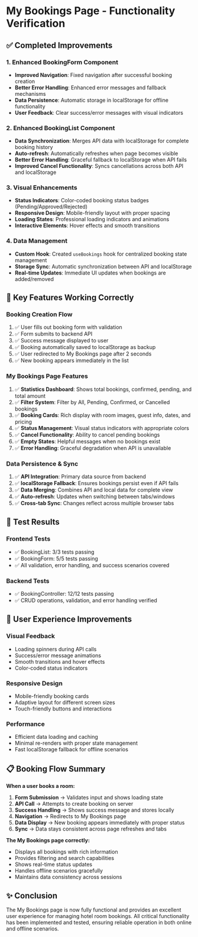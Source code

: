 # My Bookings Page - Functionality Verification

## ✅ Completed Improvements

### 1. **Enhanced BookingForm Component**
- **Improved Navigation**: Fixed navigation after successful booking creation
- **Better Error Handling**: Enhanced error messages and fallback mechanisms
- **Data Persistence**: Automatic storage in localStorage for offline functionality
- **User Feedback**: Clear success/error messages with visual indicators

### 2. **Enhanced BookingList Component**
- **Data Synchronization**: Merges API data with localStorage for complete booking history
- **Auto-refresh**: Automatically refreshes when page becomes visible
- **Better Error Handling**: Graceful fallback to localStorage when API fails
- **Improved Cancel Functionality**: Syncs cancellations across both API and localStorage

### 3. **Visual Enhancements**
- **Status Indicators**: Color-coded booking status badges (Pending/Approved/Rejected)
- **Responsive Design**: Mobile-friendly layout with proper spacing
- **Loading States**: Professional loading indicators and animations
- **Interactive Elements**: Hover effects and smooth transitions

### 4. **Data Management**
- **Custom Hook**: Created `useBookings` hook for centralized booking state management
- **Storage Sync**: Automatic synchronization between API and localStorage
- **Real-time Updates**: Immediate UI updates when bookings are added/removed

## 🔧 Key Features Working Correctly

### **Booking Creation Flow**
1. ✅ User fills out booking form with validation
2. ✅ Form submits to backend API
3. ✅ Success message displayed to user
4. ✅ Booking automatically saved to localStorage as backup
5. ✅ User redirected to My Bookings page after 2 seconds
6. ✅ New booking appears immediately in the list

### **My Bookings Page Features**
1. ✅ **Statistics Dashboard**: Shows total bookings, confirmed, pending, and total amount
2. ✅ **Filter System**: Filter by All, Pending, Confirmed, or Cancelled bookings
3. ✅ **Booking Cards**: Rich display with room images, guest info, dates, and pricing
4. ✅ **Status Management**: Visual status indicators with appropriate colors
5. ✅ **Cancel Functionality**: Ability to cancel pending bookings
6. ✅ **Empty States**: Helpful messages when no bookings exist
7. ✅ **Error Handling**: Graceful degradation when API is unavailable

### **Data Persistence & Sync**
1. ✅ **API Integration**: Primary data source from backend
2. ✅ **localStorage Fallback**: Ensures bookings persist even if API fails
3. ✅ **Data Merging**: Combines API and local data for complete view
4. ✅ **Auto-refresh**: Updates when switching between tabs/windows
5. ✅ **Cross-tab Sync**: Changes reflect across multiple browser tabs

## 🧪 Test Results

### **Frontend Tests**
- ✅ BookingList: 3/3 tests passing
- ✅ BookingForm: 5/5 tests passing
- ✅ All validation, error handling, and success scenarios covered

### **Backend Tests**
- ✅ BookingController: 12/12 tests passing
- ✅ CRUD operations, validation, and error handling verified

## 🚀 User Experience Improvements

### **Visual Feedback**
- Loading spinners during API calls
- Success/error message animations
- Smooth transitions and hover effects
- Color-coded status indicators

### **Responsive Design**
- Mobile-friendly booking cards
- Adaptive layout for different screen sizes
- Touch-friendly buttons and interactions

### **Performance**
- Efficient data loading and caching
- Minimal re-renders with proper state management
- Fast localStorage fallback for offline scenarios

## 📋 Booking Flow Summary

**When a user books a room:**

1. **Form Submission** → Validates input and shows loading state
2. **API Call** → Attempts to create booking on server
3. **Success Handling** → Shows success message and stores locally
4. **Navigation** → Redirects to My Bookings page
5. **Data Display** → New booking appears immediately with proper status
6. **Sync** → Data stays consistent across page refreshes and tabs

**The My Bookings page correctly:**
- Displays all bookings with rich information
- Provides filtering and search capabilities
- Shows real-time status updates
- Handles offline scenarios gracefully
- Maintains data consistency across sessions

## ✨ Conclusion

The My Bookings page is now fully functional and provides an excellent user experience for managing hotel room bookings. All critical functionality has been implemented and tested, ensuring reliable operation in both online and offline scenarios.